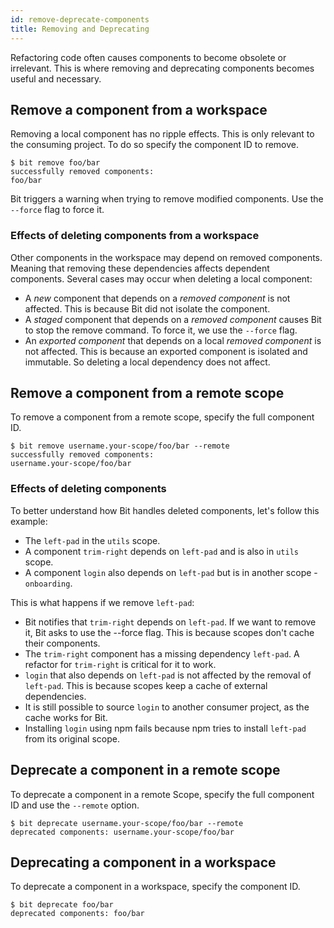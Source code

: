 ```yaml
---
id: remove-deprecate-components
title: Removing and Deprecating
---
```


Refactoring code often causes components to become obsolete or irrelevant. This is where removing and deprecating components becomes useful and necessary.

## Remove a component from a workspace

Removing a local component has no ripple effects. This is only relevant to the consuming project. To do so specify the component ID to remove.

```shell
$ bit remove foo/bar
successfully removed components:
foo/bar
```

Bit triggers a warning when trying to remove modified components. Use the `--force` flag to force it.

### Effects of deleting components from a workspace

Other components in the workspace may depend on removed components. Meaning that removing these dependencies affects dependent components. Several cases may occur when deleting a local component:

- A _new_ component that depends on a _removed component_ is not affected. This is because Bit did not isolate the component.
- A _staged_ component that depends on a _removed component_ causes Bit to stop the remove command. To force it, we use the `--force` flag.
- An _exported component_ that depends on a local _removed component_ is not affected. This is because an exported component is isolated and immutable. So deleting a local dependency does not affect.

## Remove a component from a remote scope

To remove a component from a remote scope, specify the full component ID.

```shell
$ bit remove username.your-scope/foo/bar --remote
successfully removed components:
username.your-scope/foo/bar
```

### Effects of deleting components

To better understand how Bit handles deleted components, let's follow this example:

- The `left-pad` in the `utils` scope.
- A component `trim-right` depends on `left-pad` and is also in `utils` scope.
- A component `login` also depends on `left-pad` but is in another scope - `onboarding`.

This is what happens if we remove `left-pad`:

- Bit notifies that `trim-right` depends on `left-pad`. If we want to remove it, Bit asks to use the --force flag. This is because scopes don't cache their components.
- The `trim-right` component has a missing dependency `left-pad`. A refactor for `trim-right` is critical for it to work.
- `login` that also depends on `left-pad` is not affected by the removal of `left-pad`. This is because scopes keep a cache of external dependencies.
- It is still possible to source `login` to another consumer project, as the cache works for Bit.
- Installing `login` using npm fails because npm tries to install `left-pad` from its original scope.

## Deprecate a component in a remote scope

To deprecate a component in a remote Scope, specify the full component ID and use the `--remote` option.

```shell
$ bit deprecate username.your-scope/foo/bar --remote
deprecated components: username.your-scope/foo/bar
```

## Deprecating a component in a workspace

To deprecate a component in a workspace, specify the component ID.

```shell
$ bit deprecate foo/bar
deprecated components: foo/bar
```
